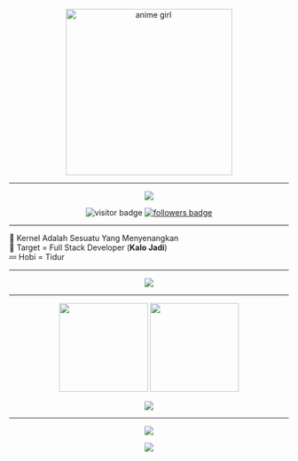 <p align="center">
  <img src="https://media.tenor.com/0I8dV_Ff4KYAAAAP/mythikore-anime-girl.gif" alt="anime girl" width="300"/>
</p>

---

<!-- Banner Animasi Atas -->
<p align="center">
  <img src="https://capsule-render.vercel.app/api?type=waving&color=00f7f7&height=200&section=header&text=Halo%20Saya%20ibad!&fontSize=40&fontColor=0d1117&animation=fadeIn" />
</p>

<!-- Badge Visitor & Follower -->
<p align="center">
  <img src="https://komarev.com/ghpvc/?username=Ibadriansyah&label=Profile%20Views&color=00f7f7&style=flat" alt="visitor badge"/>
  <a href="https://github.com/Ibadriansyah?tab=followers">
    <img src="https://img.shields.io/github/followers/Ibadriansyah?label=Followers&style=flat&color=00f7f7" alt="followers badge"/>
  </a>
</p>

---

🔭 Kernel Adalah Sesuatu Yang Menyenangkan  
🎯 Target = Full Stack Developer (**Kalo Jadi**)  
💤 Hobi = Tidur  

---

<p align="center">
  <img src="https://readme-typing-svg.herokuapp.com?size=22&color=00F7F7&center=true&vCenter=true&width=600&lines=Halo+Saya+ibad!;Kernel+Itu+Menyenangkan;Full+Stack+Developer+(Semoga);Tidur+Adalah+Hobi+Terbaik+😴;" />
</p>

---

<p align="center">
  <img src="https://github-readme-stats.vercel.app/api?username=Ibadriansyah&show_icons=true&theme=tokyonight" height="160"/>
  <img src="https://github-readme-streak-stats.herokuapp.com/?user=Ibadriansyah&theme=tokyonight" height="160"/>
</p>

<p align="center">
  <img src="https://github-readme-activity-graph.vercel.app/graph?username=Ibadriansyah&theme=tokyo-night" />
</p>

---

<p align="center">
  <a href="https://t.me/DabiHaysnair"><img src="https://img.shields.io/badge/Telegram-2CA5E0?style=flat&logo=telegram&logoColor=white"/></a>
</p>

<!-- Footer Animasi -->
<p align="center">
  <img src="https://capsule-render.vercel.app/api?type=waving&color=00f7f7&height=100&section=footer" />
</p>
